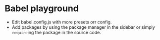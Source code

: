 # Babel playground

- Edit babel.config.js with more presets orr config. 
- Add packages by using the package manager in the sidebar or simply `require`ing the package in the source code.